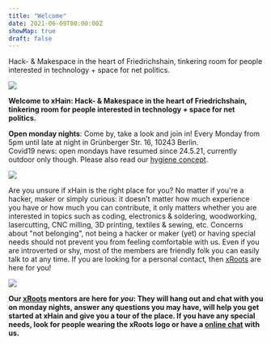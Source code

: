 ```yaml
---
title: "Welcome"
date: 2021-06-09T00:00:00Z
showMap: true
draft: false
---
```


Hack- & Makespace in the heart of Friedrichshain, tinkering room for people interested in technology + space for net politics.

![](/images/space-map.png)

**Welcome to xHain: Hack- & Makespace in the heart of Friedrichshain, tinkering room for people interested in technology + space for net politics.**

**Open monday nights**: Come by, take a look and join in! Every Monday from 5pm until late at night in Grünberger Str. 16, 10243 Berlin.<br>
Covid19 news: open mondays have resumed since 24.5.21, currently outdoor only though. Please also read our <a href="https://wiki.x-hain.de/en/xHain/hygiene-konzept" target="_blank">hygiene concept</a>.

![](/images/space-map.png)

Are you unsure if xHain is the right place for you? No matter if you're a hacker, maker or simply curious: it doesn't matter how much experience you have or how much you can contribute, it only matters whether you are interested in topics such as coding, electronics & soldering, woodworking, lasercutting, CNC milling, 3D printing, textiles & sewing, etc. Concerns about "not belonging", not being a hacker or maker (yet) or having special needs should not prevent you from feeling comfortable with us. Even if you are introverted or shy, most of the members are friendly folk you can easily talk to at any time. If you are looking for a personal contact, then <a href="https://wiki.x-hain.de/en/xHain/xRoots" target="_blank">xRoots</a> are here for you!

![](/images/xHain_xRoots.png)

**Our <a href="https://wiki.x-hain.de/en/xHain/xRoots" target="_blank">xRoots</a> mentors are here for *you*: They will hang out and chat with you on monday nights, answer any questions you may have, will help you get started at xHain and give you a tour of the place. If you have any special needs, look for people wearing the xRoots logo or have a <a href="chat.x-hain.de" target="_blank">online chat</a> with us.**
